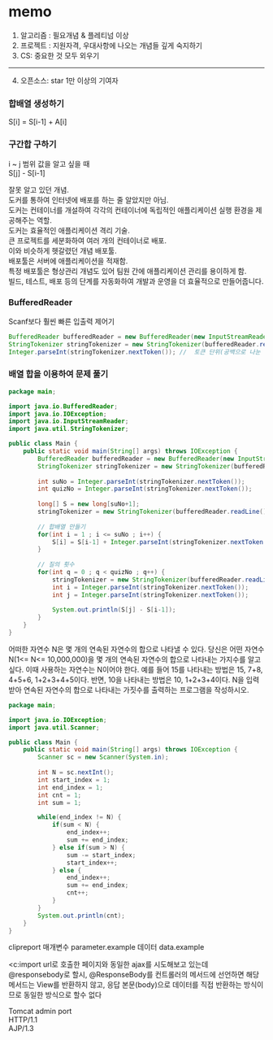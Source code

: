 memo
===
1. 알고리즘 : 필요개념 & 플레티넘 이상
2. 프로젝트 : 지원자격, 우대사항에 나오는 개념들 깊게 숙지하기
3. CS: 중요한 것 모두 외우기
----------------------------------------------------  
4. 오픈소스: star 1만 이상의 기여자  

### 합배열 생성하기
S[i] = S[i-1] + A[i]
### 구간합 구하기
i ~ j 범위 값을 알고 싶을 때  
S[j] - S[i-1]

잘못 알고 있던 개념.  
도커를 통하여 인터넷에 배포를 하는 줄 알았지만 아님.  
도커는 컨테이너를 개설하여 각각의 컨테이너에 독립적인 애플리케이션 실행 환경을 제공해주는 역할.  
도커는 효율적인 애플리케이션 격리 기술.  
큰 프로젝트를 세분화하여 여러 개의 컨테이너로 배포.  
이와 비슷하게 헷갈렸던 개념 배포툴.  
배포툴은 서버에 애플리케이션을 적재함.  
특정 배포툴은 형상관리 개념도 있어 팀원 간에 애플리케이션 관리를 용이하게 함.  
빌드, 테스트, 배포 등의 단계를 자동화하여 개발과 운영을 더 효율적으로 만들어줍니다.

### BufferedReader
Scanf보다 훨씬 빠른 입출력 제어기  
```java
BufferedReader bufferedReader = new BufferedReader(new InputStreamReader(System.in)); // 입력 받음
StringTokenizer stringTokenizer = new StringTokenizer(bufferedReader.readLine()); // bufferedReader.readLine()을 사용하여 한 줄의 문자열을 읽음. StringTokenizer를 사용하여 공백을 기준으로 문자열을 나눔.
Integer.parseInt(stringTokenizer.nextToken()); //  토큰 단위(공백으로 나눈 단어)로 문자열을 반환.
```
### 배열 합을 이용하여 문제 풀기
```java
package main;

import java.io.BufferedReader;
import java.io.IOException;
import java.io.InputStreamReader;
import java.util.StringTokenizer;

public class Main {
    public static void main(String[] args) throws IOException {
        BufferedReader bufferedReader = new BufferedReader(new InputStreamReader(System.in));
        StringTokenizer stringTokenizer = new StringTokenizer(bufferedReader.readLine());
        
        int suNo = Integer.parseInt(stringTokenizer.nextToken());
        int quizNo = Integer.parseInt(stringTokenizer.nextToken());
        
        long[] S = new long[suNo+1];
        stringTokenizer = new StringTokenizer(bufferedReader.readLine());
        
        // 합배열 만들기
        for(int i = 1 ; i <= suNo ; i++) {
            S[i] = S[i-1] + Integer.parseInt(stringTokenizer.nextToken());
        }
        
        // 질의 횟수
        for(int q = 0 ; q < quizNo ; q++) {
            stringTokenizer = new StringTokenizer(bufferedReader.readLine());
            int i = Integer.parseInt(stringTokenizer.nextToken());
            int j = Integer.parseInt(stringTokenizer.nextToken());
            
            System.out.println(S[j] - S[i-1]);
        }
    }
}
```
어떠한 자연수 N은 몇 개의 연속된 자연수의 합으로 나타낼 수 있다. 당신은 어떤 자연수 N(1<= N<= 10,000,000)을 몇 개의 연속된 자연수의
합으로 나타내는 가지수를 알고 싶다. 이때 사용하는 자연수는 N이어야 한다. 예를 들어 15를 나타내는 방법은 15, 7+8, 4+5+6, 1+2+3+4+5이다. 반면, 10을 나타내는 방법은 10, 1+2+3+4이다. N을 입력받아 연속된 자연수의 합으로 나타내는 가짓수를 출력하는 프로그램을 작성하시오.
```java
package main;

import java.io.IOException;
import java.util.Scanner;

public class Main {
    public static void main(String[] args) throws IOException {
        Scanner sc = new Scanner(System.in);
        
        int N = sc.nextInt();
        int start_index = 1;
        int end_index = 1;
        int cnt = 1;
        int sum = 1;

        while(end_index != N) {
            if(sum < N) {
                end_index++;
                sum += end_index;
            } else if(sum > N) {
                sum -= start_index;
                start_index++;
            } else {
                end_index++;
                sum += end_index;
                cnt++;
            }
        }
        System.out.println(cnt);
    }
}
```
clipreport
매개변수 parameter.example 데이터 data.example

<c:import url로 호출한 페이지와 동일한 ajax를 시도해보고 있는데 @responsebody로 할시,
@ResponseBody를 컨트롤러의 메서드에 선언하면 해당 메서드는 View를 반환하지 않고, 응답 본문(body)으로 데이터를 직접 반환하는 방식이므로 동일한 방식으로 할수 없다

Tomcat admin port  
HTTP/1.1  
AJP/1.3  
